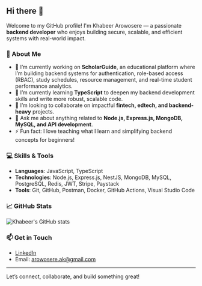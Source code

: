 ## Hi there 👋

Welcome to my GitHub profile! I'm Khabeer Arowosere — a passionate **backend developer** who enjoys building secure, scalable, and efficient systems with real-world impact.

### 🚀 About Me
- 🔭 I’m currently working on **ScholarGuide**, an educational platform where I’m building backend systems for authentication, role-based access (RBAC), study schedules, resource management, and real-time student performance analytics.
- 🌱 I’m currently learning **TypeScript** to deepen my backend development skills and write more robust, scalable code.
- 👯 I’m looking to collaborate on impactful **fintech, edtech, and backend-heavy** projects.
- 💬 Ask me about anything related to **Node.js, Express.js, MongoDB, MySQL, and API development**.
- ⚡ Fun fact: I love teaching what I learn and simplifying backend concepts for beginners!

### 💻 Skills & Tools
- **Languages**: JavaScript, TypeScript
- **Technologies**: Node.js, Express.js, NestJS, MongoDB, MySQL, PostgreSQL, Redis, JWT, Stripe, Paystack
- **Tools**: Git, GitHub, Postman, Docker, GitHub Actions, Visual Studio Code

### 📈 GitHub Stats
![Khabeer's GitHub stats](https://github-readme-stats.vercel.app/api?username=arowosere-ak&show_icons=true&theme=radical)

### 📫 Get in Touch
- [LinkedIn](https://linkedin.com/in/arowosere-ak)
- Email: [arowosere.ak@gmail.com](mailto:arowosere.ak@gmail.com)

---

Let’s connect, collaborate, and build something great!
